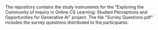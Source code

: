 The repository contains the study instruments for the "Exploring the Community of Inquiry in Online CS Learning: Student Perceptions and Opportunities for Generative AI" project. The file "Survey Questions.pdf" includes the survey questions distributed to the participants.
